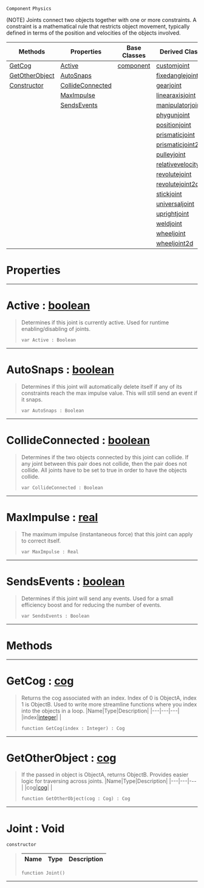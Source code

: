  `Component` `Physics`



(NOTE) Joints connect two objects together with one or more constraints. A constraint is a mathematical rule that restricts object movement, typically defined in terms of the position and velocities of the objects involved.

|Methods|Properties|Base Classes|Derived Classes|
|---|---|---|---|
|[ GetCog](https://github.com/PlasmaEngine/PlasmaDocs/tree/master/docs/C%2B%2B/code_reference/class_reference/joint.markdown#getcog-plasma-engine-docum)|[ Active](https://github.com/PlasmaEngine/PlasmaDocs/tree/master/docs/C%2B%2B/code_reference/class_reference/joint.markdown#active-plasma-engine-docum)|[component](https://github.com/PlasmaEngine/PlasmaDocs/tree/master/docs/C%2B%2B/code_reference/class_reference/component.markdown)|[customjoint](https://github.com/PlasmaEngine/PlasmaDocs/tree/master/docs/C%2B%2B/code_reference/class_reference/customjoint.markdown)|
|[ GetOtherObject](https://github.com/PlasmaEngine/PlasmaDocs/tree/master/docs/C%2B%2B/code_reference/class_reference/joint.markdown#getotherobject-plasma-engi)|[ AutoSnaps](https://github.com/PlasmaEngine/PlasmaDocs/tree/master/docs/C%2B%2B/code_reference/class_reference/joint.markdown#autosnaps-plasma-engine-do)| |[fixedanglejoint](https://github.com/PlasmaEngine/PlasmaDocs/tree/master/docs/C%2B%2B/code_reference/class_reference/fixedanglejoint.markdown)|
|[ Constructor](https://github.com/PlasmaEngine/PlasmaDocs/tree/master/docs/C%2B%2B/code_reference/class_reference/joint.markdown#joint-void)|[ CollideConnected](https://github.com/PlasmaEngine/PlasmaDocs/tree/master/docs/C%2B%2B/code_reference/class_reference/joint.markdown#collideconnected-plasma-en)| |[gearjoint](https://github.com/PlasmaEngine/PlasmaDocs/tree/master/docs/C%2B%2B/code_reference/class_reference/gearjoint.markdown)|
| |[ MaxImpulse](https://github.com/PlasmaEngine/PlasmaDocs/tree/master/docs/C%2B%2B/code_reference/class_reference/joint.markdown#maximpulse-plasma-engine-d)| |[linearaxisjoint](https://github.com/PlasmaEngine/PlasmaDocs/tree/master/docs/C%2B%2B/code_reference/class_reference/linearaxisjoint.markdown)|
| |[ SendsEvents](https://github.com/PlasmaEngine/PlasmaDocs/tree/master/docs/C%2B%2B/code_reference/class_reference/joint.markdown#sendsevents-plasma-engine)| |[manipulatorjoint](https://github.com/PlasmaEngine/PlasmaDocs/tree/master/docs/C%2B%2B/code_reference/class_reference/manipulatorjoint.markdown)|
| | | |[phygunjoint](https://github.com/PlasmaEngine/PlasmaDocs/tree/master/docs/C%2B%2B/code_reference/class_reference/phygunjoint.markdown)|
| | | |[positionjoint](https://github.com/PlasmaEngine/PlasmaDocs/tree/master/docs/C%2B%2B/code_reference/class_reference/positionjoint.markdown)|
| | | |[prismaticjoint](https://github.com/PlasmaEngine/PlasmaDocs/tree/master/docs/C%2B%2B/code_reference/class_reference/prismaticjoint.markdown)|
| | | |[prismaticjoint2d](https://github.com/PlasmaEngine/PlasmaDocs/tree/master/docs/C%2B%2B/code_reference/class_reference/prismaticjoint2d.markdown)|
| | | |[pulleyjoint](https://github.com/PlasmaEngine/PlasmaDocs/tree/master/docs/C%2B%2B/code_reference/class_reference/pulleyjoint.markdown)|
| | | |[relativevelocityjoint](https://github.com/PlasmaEngine/PlasmaDocs/tree/master/docs/C%2B%2B/code_reference/class_reference/relativevelocityjoint.markdown)|
| | | |[revolutejoint](https://github.com/PlasmaEngine/PlasmaDocs/tree/master/docs/C%2B%2B/code_reference/class_reference/revolutejoint.markdown)|
| | | |[revolutejoint2d](https://github.com/PlasmaEngine/PlasmaDocs/tree/master/docs/C%2B%2B/code_reference/class_reference/revolutejoint2d.markdown)|
| | | |[stickjoint](https://github.com/PlasmaEngine/PlasmaDocs/tree/master/docs/C%2B%2B/code_reference/class_reference/stickjoint.markdown)|
| | | |[universaljoint](https://github.com/PlasmaEngine/PlasmaDocs/tree/master/docs/C%2B%2B/code_reference/class_reference/universaljoint.markdown)|
| | | |[uprightjoint](https://github.com/PlasmaEngine/PlasmaDocs/tree/master/docs/C%2B%2B/code_reference/class_reference/uprightjoint.markdown)|
| | | |[weldjoint](https://github.com/PlasmaEngine/PlasmaDocs/tree/master/docs/C%2B%2B/code_reference/class_reference/weldjoint.markdown)|
| | | |[wheeljoint](https://github.com/PlasmaEngine/PlasmaDocs/tree/master/docs/C%2B%2B/code_reference/class_reference/wheeljoint.markdown)|
| | | |[wheeljoint2d](https://github.com/PlasmaEngine/PlasmaDocs/tree/master/docs/C%2B%2B/code_reference/class_reference/wheeljoint2d.markdown)|


 #  Properties


---  
 #  Active : [boolean](https://github.com/PlasmaEngine/PlasmaDocs/tree/master/docs/C%2B%2B/code_reference/lightning_base_types/boolean.markdown)

> Determines if this joint is currently active. Used for runtime enabling/disabling of joints.
> ``` lang=cpp, name=Lightning
> var Active : Boolean


---  
 #  AutoSnaps : [boolean](https://github.com/PlasmaEngine/PlasmaDocs/tree/master/docs/C%2B%2B/code_reference/lightning_base_types/boolean.markdown)

> Determines if this joint will automatically delete itself if any of its constraints reach the max impulse value. This will still send an event if it snaps.
> ``` lang=cpp, name=Lightning
> var AutoSnaps : Boolean


---  
 #  CollideConnected : [boolean](https://github.com/PlasmaEngine/PlasmaDocs/tree/master/docs/C%2B%2B/code_reference/lightning_base_types/boolean.markdown)

> Determines if the two objects connected by this joint can collide. If any joint between this pair does not collide, then the pair does not collide. All joints have to be set to true in order to have the objects collide.
> ``` lang=cpp, name=Lightning
> var CollideConnected : Boolean


---  
 #  MaxImpulse : [real](https://github.com/PlasmaEngine/PlasmaDocs/tree/master/docs/C%2B%2B/code_reference/lightning_base_types/real.markdown)

> The maximum impulse (instantaneous force) that this joint can apply to correct itself.
> ``` lang=cpp, name=Lightning
> var MaxImpulse : Real


---  
 #  SendsEvents : [boolean](https://github.com/PlasmaEngine/PlasmaDocs/tree/master/docs/C%2B%2B/code_reference/lightning_base_types/boolean.markdown)

> Determines if this joint will send any events. Used for a small efficiency boost and for reducing the number of events.
> ``` lang=cpp, name=Lightning
> var SendsEvents : Boolean


---  
 #  Methods


---  
 #  GetCog : [cog](https://github.com/PlasmaEngine/PlasmaDocs/tree/master/docs/C%2B%2B/code_reference/class_reference/cog.markdown)

> Returns the cog associated with an index. Index of 0 is ObjectA, index 1 is ObjectB. Used to write more streamline functions where you index into the objects in a loop.
> |Name|Type|Description|
> |---|---|---|
> |index|[integer](https://github.com/PlasmaEngine/PlasmaDocs/tree/master/docs/C%2B%2B/code_reference/lightning_base_types/integer.markdown)| |
> ``` lang=cpp, name=Lightning
> function GetCog(index : Integer) : Cog
> ``` 


---  
 #  GetOtherObject : [cog](https://github.com/PlasmaEngine/PlasmaDocs/tree/master/docs/C%2B%2B/code_reference/class_reference/cog.markdown)

> If the passed in object is ObjectA, returns ObjectB. Provides easier logic for traversing across joints.
> |Name|Type|Description|
> |---|---|---|
> |cog|[cog](https://github.com/PlasmaEngine/PlasmaDocs/tree/master/docs/C%2B%2B/code_reference/class_reference/cog.markdown)| |
> ``` lang=cpp, name=Lightning
> function GetOtherObject(cog : Cog) : Cog
> ``` 


---  
 #  Joint : Void

 `constructor`

> 
> |Name|Type|Description|
> |---|---|---|
> ``` lang=cpp, name=Lightning
> function Joint()
> ``` 


---  
 

 